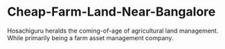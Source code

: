 # Cheap-Farm-Land-Near-Bangalore
Hosachiguru heralds the coming-of-age of agricultural land management. While primarily being a farm asset management company.
